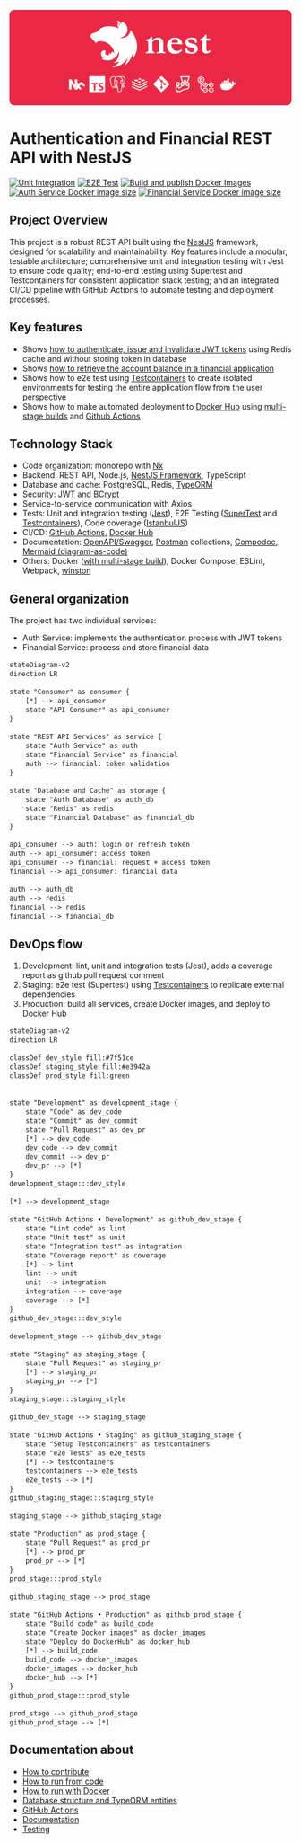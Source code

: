 ![POC NestJS](docs/markdown/images/poc-nestjs-bar//export/poc-nestjs-bar.png)

# Authentication and Financial REST API with NestJS

[![Unit Integration](https://github.com/shimisnow/poc-nestjs/actions/workflows/lint-test.yml/badge.svg)](https://github.com/shimisnow/poc-nestjs/actions/workflows/lint-test.yml)
[![E2E Test](https://github.com/shimisnow/poc-nestjs/actions/workflows/e2e-test.yml/badge.svg)](https://github.com/shimisnow/poc-nestjs/actions/workflows/e2e-test.yml)
[![Build and publish Docker Images](https://github.com/shimisnow/poc-nestjs/actions/workflows/deploy.yml/badge.svg)](https://github.com/shimisnow/poc-nestjs/actions/workflows/deploy.yml)
[![Auth Service Docker image size](https://img.shields.io/docker/image-size/shimisnow/pocnestjs-auth-service/latest?logo=docker&label=Auth%20Service)](https://hub.docker.com/r/shimisnow/pocnestjs-auth-service)
[![Financial Service Docker image size](https://img.shields.io/docker/image-size/shimisnow/pocnestjs-financial-service/latest?logo=docker&label=Financial%20Service)](https://hub.docker.com/r/shimisnow/pocnestjs-financial-service)

## Project Overview

This project is a robust REST API built using the [NestJS](https://docs.nestjs.com/) framework, designed for scalability and maintainability. Key features include a modular, testable architecture; comprehensive unit and integration testing with Jest to ensure code quality; end-to-end testing using Supertest and Testcontainers for consistent application stack testing; and an integrated CI/CD pipeline with GitHub Actions to automate testing and deployment processes.

## Key features

- Shows [how to authenticate, issue and invalidate JWT tokens](docs/markdown//resolved-problems/authentication-flow.md) using Redis cache and without storing token in database
- Shows [how to retrieve the account balance in a financial application](docs/markdown/resolved-problems/account-balance.md)
- Shows how to e2e test using [Testcontainers](https://testcontainers.com/) to create isolated environments for testing the entire application flow from the user perspective
- Shows how to make automated deployment to [Docker Hub](https://hub.docker.com/) using [multi-stage builds](https://docs.docker.com/build/building/multi-stage/) and [Github Actions](https://github.com/features/actions)

## Technology Stack

- Code organization: monorepo with [Nx](https://nx.dev/)
- Backend: REST API, Node.js, [NestJS Framework](https://docs.nestjs.com/), TypeScript
- Database and cache: PostgreSQL, Redis, [TypeORM](https://typeorm.io/)
- Security: [JWT](https://jwt.io/) and [BCrypt](https://www.npmjs.com/package/bcrypt)
- Service-to-service communication with Axios
- Tests: Unit and integration testing ([Jest](https://jestjs.io/)), E2E Testing ([SuperTest](https://github.com/ladjs/supertest) and [Testcontainers](https://testcontainers.com/)), Code coverage ([IstanbulJS](https://istanbul.js.org/))
- CI/CD: [GitHub Actions](https://github.com/features/actions), [Docker Hub](https://hub.docker.com/u/shimisnow)
- Documentation: [OpenAPI/Swagger](https://www.openapis.org/), [Postman](https://www.postman.com/) collections, [Compodoc](https://compodoc.app/), [Mermaid (diagram-as-code)](https://mermaid.js.org/)
- Others: Docker ([with multi-stage build](https://docs.docker.com/build/building/multi-stage/)), Docker Compose, ESLint, Webpack, [winston](https://github.com/winstonjs/winston)

## General organization

The project has two individual services:

- Auth Service: implements the authentication process with JWT tokens
- Financial Service: process and store financial data

```mermaid
stateDiagram-v2
direction LR

state "Consumer" as consumer {
    [*] --> api_consumer
    state "API Consumer" as api_consumer
}

state "REST API Services" as service {
    state "Auth Service" as auth
    state "Financial Service" as financial
    auth --> financial: token validation
}

state "Database and Cache" as storage {
    state "Auth Database" as auth_db
    state "Redis" as redis
    state "Financial Database" as financial_db
}

api_consumer --> auth: login or refresh token
auth --> api_consumer: access token
api_consumer --> financial: request + access token
financial --> api_consumer: financial data

auth --> auth_db
auth --> redis
financial --> redis
financial --> financial_db
```

## DevOps flow

1. Development: lint, unit and integration tests (Jest), adds a coverage report as github pull request comment
2. Staging: e2e test (Supertest) using [Testcontainers](https://testcontainers.com/) to replicate external dependencies
3. Production: build all services, create Docker images, and deploy to Docker Hub

```mermaid
stateDiagram-v2
direction LR

classDef dev_style fill:#7f51ce
classDef staging_style fill:#e3942a
classDef prod_style fill:green


state "Development" as development_stage {
    state "Code" as dev_code
    state "Commit" as dev_commit
    state "Pull Request" as dev_pr
    [*] --> dev_code
    dev_code --> dev_commit
    dev_commit --> dev_pr
    dev_pr --> [*]
}
development_stage:::dev_style

[*] --> development_stage

state "GitHub Actions • Development" as github_dev_stage {
    state "Lint code" as lint
    state "Unit test" as unit
    state "Integration test" as integration
    state "Coverage report" as coverage
    [*] --> lint
    lint --> unit
    unit --> integration
    integration --> coverage
    coverage --> [*]
}
github_dev_stage:::dev_style

development_stage --> github_dev_stage

state "Staging" as staging_stage {
    state "Pull Request" as staging_pr
    [*] --> staging_pr
    staging_pr --> [*]
}
staging_stage:::staging_style

github_dev_stage --> staging_stage

state "GitHub Actions • Staging" as github_staging_stage {
    state "Setup Testcontainers" as testcontainers
    state "e2e Tests" as e2e_tests
    [*] --> testcontainers
    testcontainers --> e2e_tests
    e2e_tests --> [*]
}
github_staging_stage:::staging_style

staging_stage --> github_staging_stage

state "Production" as prod_stage {
    state "Pull Request" as prod_pr
    [*] --> prod_pr
    prod_pr --> [*]
}
prod_stage:::prod_style

github_staging_stage --> prod_stage

state "GitHub Actions • Production" as github_prod_stage {
    state "Build code" as build_code
	state "Create Docker images" as docker_images
	state "Deploy do DockerHub" as docker_hub
	[*] --> build_code
	build_code --> docker_images
	docker_images --> docker_hub
	docker_hub --> [*]
}
github_prod_stage:::prod_style

prod_stage --> github_prod_stage
github_prod_stage --> [*]
```

## Documentation about

- [How to contribute](./CONTRIBUTING.md)
- [How to run from code](docs/markdown/how-to-run.md)
- [How to run with Docker](docs/markdown/how-to-deploy.md)
- [Database structure and TypeORM entities](docs/markdown/database-structure.md)
- [GitHub Actions](docs/markdown/github-actions.md)
- [Documentation](docs/markdown/documentation.md)
- [Testing](docs/markdown/testing.md)
